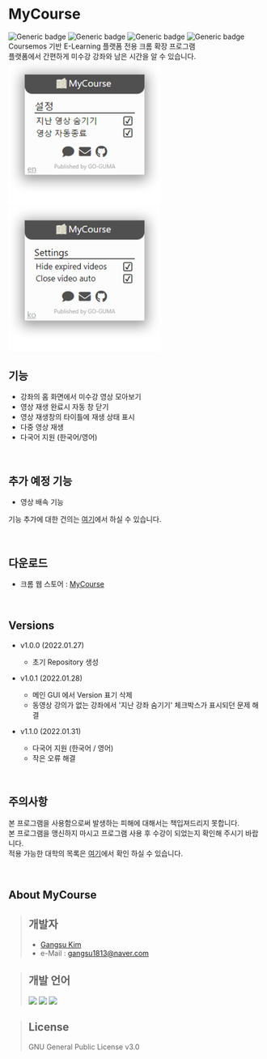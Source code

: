 # MyCourse
![Generic badge](https://img.shields.io/badge/Version-1.1.0-green.svg)
![Generic badge](https://img.shields.io/badge/Publishing-1.1.0-green.svg)
![Generic badge](https://img.shields.io/badge/Last_Update-2022Feb24-green.svg)
![Generic badge](https://img.shields.io/badge/Pending-1.1.1-orange.svg)  
Coursemos 기반 E-Learning 플랫폼 전용 크롬 확장 프로그램   
플랫폼에서 간편하게 미수강 강좌와 남은 시간을 알 수 있습니다.  
<img src="Images/MainGUI_v1.1.0.ko.png" width="300"/>
<img src="Images/MainGUI_v1.1.0.en.png" width="300"/>   

## 기능
- 강좌의 홈 화면에서 미수강 영상 모아보기
- 영상 재생 완료시 자동 창 닫기
- 영상 재생창의 타이틀에 재생 상태 표시
- 다중 영상 재생
- 다국어 지원 (한국어/영어)

<br>

## 추가 예정 기능
- 영상 배속 기능  

기능 추가에 대한 건의는 [여기][MyCourseFeedback]에서 하실 수 있습니다.

<br>

## 다운로드
- 크롬 웹 스토어 : [MyCourse][MyCourse_Chrome]

<br>

## Versions
* v1.0.0 (2022.01.27)
  * 초기 Repository 생성

* v1.0.1 (2022.01.28)
  * 메인 GUI 에서 Version 표기 삭제
  * 동영상 강의가 없는 강좌에서 '지난 강좌 숨기기' 체크박스가 표시되던 문제 해결

* v1.1.0 (2022.01.31)
  * 다국어 지원 (한국어 / 영어)
  * 작은 오류 해결

<br>

## 주의사항
본 프로그램을 사용함으로써 발생하는 피해에 대해서는 책입져드리지 못합니다.  
본 프로그램을 맹신하지 마시고 프로그램 사용 후 수강이 되었는지 확인해 주시기 바랍니다.  
적용 가능한 대학의 목록은 [여기][Univ]에서 확인 하실 수 있습니다.  

<br>

## About MyCourse
> ## 개발자
> * [Gangsu Kim][GangsuKim]
> * e-Mail : gangsu1813@naver.com

> ## 개발 언어
> <img height="30" src="https://img.shields.io/badge/HTML5-E34F26?style=flat-square&logo=HTML5&logoColor=white"/> <img height="30" src="https://img.shields.io/badge/CSS3-1572B6?style=flat-square&logo=CSS3&logoColor=white"/> <img height="30" src="https://img.shields.io/badge/JavaScript-F7DF1E?style=flat-square&logo=JavaScript&logoColor=white"/>

> ## License
> GNU General Public License v3.0 
<!-- Markdwon Links-->
[GangsuKim]: https://github.com/GangsuKim
[MyCourseFeedback]: http://go-guma.com/bbs/board.php?bo_table=MyCourse
[MyCourse_Chrome]: https://chrome.google.com/webstore/detail/mycourse/hccakmcanlejgbahgglencckckkbhohn?hl=ko
[Univ]: Univ.md

<!-- ![Generic badge](https://img.shields.io/badge/Pending-1.0.1-orange.svg) -->

